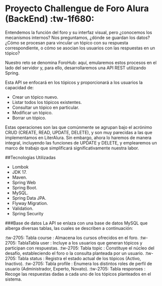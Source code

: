# Proyecto Challengue de Foro Alura (BackEnd) :tw-1f680: 

Entendemos la función del foro y su interfaz visual, pero ¿conocemos los mecanismos internos? Nos preguntamos, ¿dónde se guardan los datos? ¿Cómo se procesan para vincular un tópico con su respuesta correspondiente, o cómo se asocian los usuarios con las respuestas en un tópico?

Nuestro reto se denomina ForoHub: aquí, emularemos estos procesos en el lado del servidor y, para ello, desarrollaremos una API REST utilizando Spring.

Esta API se enfocará en los tópicos y proporcionará a los usuarios la capacidad de:

- Crear un tópico nuevo.
- Listar todos los tópicos existentes.
- Consultar un tópico en particular.
- Modificar un tópico.
- Borrar un tópico.

Estas operaciones son las que comúnmente se agrupan bajo el acrónimo CRUD (CREATE, READ, UPDATE, DELETE), y son muy parecidas a las que implementamos en LiterAlura. Sin embargo, ahora lo haremos de manera integral, incluyendo las funciones de UPDATE y DELETE, y emplearemos un marco de trabajo que simplificará significativamente nuestra labor.


##Tecnologías Utilizadas

   - Lombok
   - JDK 17.
   -  Maven.
   - Spring Web
   - Spring Boot.
   - MySQL.
   - Spring Data JPA.
   - Flyway Migration.
   - Validation.
   - Spring Security 
     

###Base de datos
La API se enlaza con una base de datos MySQL que alberga diversas tablas, las cuales se describen a continuación:

:tw-2705: Tabla course : Almacena los cursos ofrecidos en el foro.
:tw-2705: TablaTabla  user : Incluye a los usuarios que generan tópicos y participan con respuestas.
:tw-2705: Tabla  topic : Constituye el núcleo del desafío, estableciendo el foro o la consulta planteada por un usuario.
:tw-2705: Tabla  status : Registra el estado actual de los tópicos (Activo, Inactivo).
:tw-2705: Tabla  profile : Enumera los distintos roles de perfil de usuario (Administrador, Experto, Novato).
:tw-2705: Tabla  responses : Recoge las respuestas dadas a cada uno de los tópicos planteados en el sistema.
